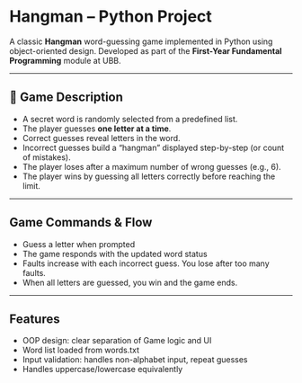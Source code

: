 # Hangman – Python Project

A classic **Hangman** word-guessing game implemented in Python using object-oriented design. Developed as part of the **First-Year Fundamental Programming** module at UBB.

---

## 🎯 Game Description

- A secret word is randomly selected from a predefined list.
- The player guesses **one letter at a time**.
- Correct guesses reveal letters in the word.
- Incorrect guesses build a “hangman” displayed step-by-step (or count of mistakes).
- The player loses after a maximum number of wrong guesses (e.g., 6).
- The player wins by guessing all letters correctly before reaching the limit.

---

## Game Commands & Flow
- Guess a letter when prompted
- The game responds with the updated word status
- Faults increase with each incorrect guess. You lose after too many faults.
- When all letters are guessed, you win and the game ends.

---

## Features
- OOP design: clear separation of Game logic and UI
- Word list loaded from words.txt
- Input validation: handles non-alphabet input, repeat guesses
- Handles uppercase/lowercase equivalently
